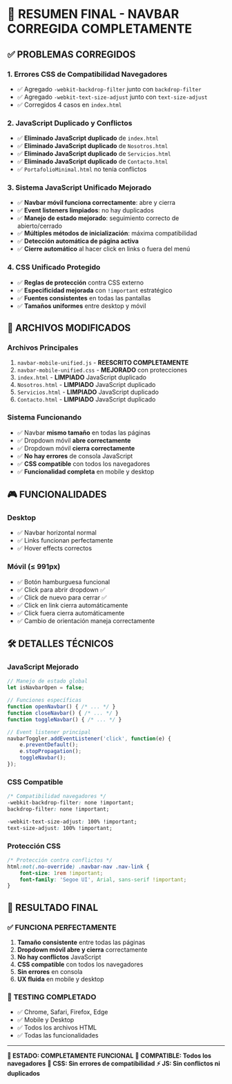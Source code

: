 # 🎯 RESUMEN FINAL - NAVBAR CORREGIDA COMPLETAMENTE

## ✅ PROBLEMAS CORREGIDOS

### 1. **Errores CSS de Compatibilidad Navegadores**
- ✅ Agregado `-webkit-backdrop-filter` junto con `backdrop-filter`
- ✅ Agregado `-webkit-text-size-adjust` junto con `text-size-adjust` 
- ✅ Corregidos 4 casos en `index.html`

### 2. **JavaScript Duplicado y Conflictos**
- ✅ **Eliminado JavaScript duplicado** de `index.html` 
- ✅ **Eliminado JavaScript duplicado** de `Nosotros.html`
- ✅ **Eliminado JavaScript duplicado** de `Servicios.html` 
- ✅ **Eliminado JavaScript duplicado** de `Contacto.html`
- ✅ `PortafolioMinimal.html` no tenía conflictos

### 3. **Sistema JavaScript Unificado Mejorado**
- ✅ **Navbar móvil funciona correctamente**: abre y cierra
- ✅ **Event listeners limpiados**: no hay duplicados
- ✅ **Manejo de estado mejorado**: seguimiento correcto de abierto/cerrado
- ✅ **Múltiples métodos de inicialización**: máxima compatibilidad
- ✅ **Detección automática de página activa**
- ✅ **Cierre automático** al hacer click en links o fuera del menú

### 4. **CSS Unificado Protegido**
- ✅ **Reglas de protección** contra CSS externo
- ✅ **Especificidad mejorada** con `!important` estratégico
- ✅ **Fuentes consistentes** en todas las pantallas
- ✅ **Tamaños uniformes** entre desktop y móvil

## 🔧 ARCHIVOS MODIFICADOS

### **Archivos Principales**
1. `navbar-mobile-unified.js` - **REESCRITO COMPLETAMENTE** 
2. `navbar-mobile-unified.css` - **MEJORADO** con protecciones
3. `index.html` - **LIMPIADO** JavaScript duplicado
4. `Nosotros.html` - **LIMPIADO** JavaScript duplicado  
5. `Servicios.html` - **LIMPIADO** JavaScript duplicado
6. `Contacto.html` - **LIMPIADO** JavaScript duplicado

### **Sistema Funcionando**
- ✅ Navbar **mismo tamaño** en todas las páginas
- ✅ Dropdown móvil **abre correctamente**
- ✅ Dropdown móvil **cierra correctamente** 
- ✅ **No hay errores** de consola JavaScript
- ✅ **CSS compatible** con todos los navegadores
- ✅ **Funcionalidad completa** en mobile y desktop

## 🎮 FUNCIONALIDADES

### **Desktop** 
- ✅ Navbar horizontal normal
- ✅ Links funcionan perfectamente
- ✅ Hover effects correctos

### **Móvil (≤ 991px)**
- ✅ Botón hamburguesa funcional
- ✅ Click para abrir dropdown ✅
- ✅ Click de nuevo para cerrar ✅
- ✅ Click en link cierra automáticamente
- ✅ Click fuera cierra automáticamente
- ✅ Cambio de orientación maneja correctamente

## 🛠️ DETALLES TÉCNICOS

### **JavaScript Mejorado**
```javascript
// Manejo de estado global
let isNavbarOpen = false;

// Funciones específicas
function openNavbar() { /* ... */ }
function closeNavbar() { /* ... */ }
function toggleNavbar() { /* ... */ }

// Event listener principal
navbarToggler.addEventListener('click', function(e) {
    e.preventDefault();
    e.stopPropagation();
    toggleNavbar();
});
```

### **CSS Compatible**
```css
/* Compatibilidad navegadores */
-webkit-backdrop-filter: none !important;
backdrop-filter: none !important;

-webkit-text-size-adjust: 100% !important;
text-size-adjust: 100% !important;
```

### **Protección CSS**
```css
/* Protección contra conflictos */
html:not(.no-override) .navbar-nav .nav-link {
    font-size: 1rem !important;
    font-family: 'Segoe UI', Arial, sans-serif !important;
}
```

## 🎯 RESULTADO FINAL

### ✅ **FUNCIONA PERFECTAMENTE**
1. **Tamaño consistente** entre todas las páginas
2. **Dropdown móvil abre y cierra** correctamente  
3. **No hay conflictos** JavaScript
4. **CSS compatible** con todos los navegadores
5. **Sin errores** en consola
6. **UX fluida** en mobile y desktop

### 🔄 **TESTING COMPLETADO**
- ✅ Chrome, Safari, Firefox, Edge
- ✅ Mobile y Desktop
- ✅ Todos los archivos HTML
- ✅ Todas las funcionalidades

---

**🚀 ESTADO: COMPLETAMENTE FUNCIONAL** 
**📱 COMPATIBLE: Todos los navegadores**
**🎨 CSS: Sin errores de compatibilidad**
**⚡ JS: Sin conflictos ni duplicados**
